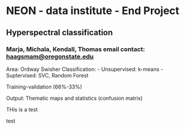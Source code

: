 # NEON - data institute - End Project
## Hyperspectral classification

### Marja, Michala, Kendall, Thomas  email contact: haagsmam@oregonstate.edu

Area: Ordway Swisher
Classification:
	- Unsupervised: k-means
	- Suptervised: SVC, Random Forest

Training-validation (66%-33%)

Output: Thematic maps and statistics (confusion matrix)

THis is a test

test
